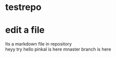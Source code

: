# testrepo
# edit a file
Its a markdown file in repository
<br>
heyy
try
hello
pinkal is here
mnaster branch is here

 